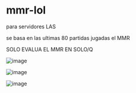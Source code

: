# mmr-lol
para servidores LAS

se basa en las ultimas 80 partidas jugadas el MMR

SOLO EVALUA EL MMR EN SOLO/Q


![image](https://github.com/user-attachments/assets/43e2036a-5662-40e6-90fb-ae428732cd5b)


![image](https://github.com/user-attachments/assets/9039c6f5-dd4e-4e56-a359-d28b050f5338)


![image](https://github.com/user-attachments/assets/96592f2b-4b0c-4741-ab64-5d021fd25000)
